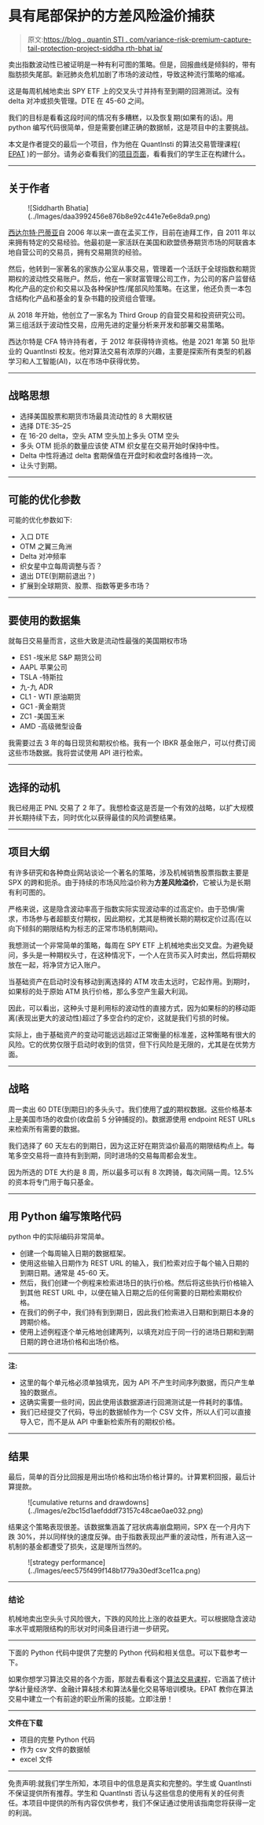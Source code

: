 # 具有尾部保护的方差风险溢价捕获

> 原文:[https://blog . quantin STI . com/variance-risk-premium-capture-tail-protection-project-siddha rth-bhat ia/](https://blog.quantinsti.com/variance-risk-premium-capture-tail-protection-project-siddharth-bhatia/)

卖出指数波动性已被证明是一种有利可图的策略。但是，回报曲线是倾斜的，带有脂肪损失尾部。新冠肺炎危机加剧了市场的波动性，导致这种流行策略的缩减。

这是每周机械地卖出 SPY ETF 上的交叉头寸并持有至到期的回溯测试。没有 delta 对冲或损失管理。DTE 在 45-60 之间。

我们的目标是看看这段时间的情况有多糟糕，以及恢复期(如果有的话)。用 python 编写代码很简单，但是需要创建正确的数据帧，这是项目中的主要挑战。

本文是作者提交的最后一个项目，作为他在 QuantInsti 的算法交易管理课程( [EPAT](https://www.quantinsti.com/epat) )的一部分。请务必查看我们的[项目页面](/tag/epat-trading-projects/)，看看我们的学生正在构建什么。

* * *

## 关于作者

<figure class="kg-card kg-image-card">![Siddharth Bhatia](../Images/daa3992456e876b8e92c441e7e6e8da9.png)</figure>

[西达尔特·巴蒂亚](https://www.linkedin.com/in/siddharth-bhatia-cfa-a87395209/)自 2006 年以来一直在孟买工作，目前在迪拜工作，自 2011 年以来拥有特定的交易经验。他最初是一家活跃在美国和欧盟债券期货市场的阿联酋本地自营公司的交易员，拥有交易期货的经验。

然后，他转到一家著名的家族办公室从事交易，管理着一个活跃于全球指数和期货期权的波动性交易账户。然后，他在一家财富管理公司工作，为公司的客户监督结构化产品的定价和交易以及各种保护性/尾部风险策略。在这里，他还负责一本包含结构化产品和基金的复杂书籍的投资组合管理。

从 2018 年开始，他创立了一家名为 Third Group 的自营交易和投资研究公司。第三组活跃于波动性交易，应用先进的定量分析来开发和部署交易策略。

西达尔特是 CFA 特许持有者，于 2012 年获得特许资格。他是 2021 年第 50 批毕业的 QuantInsti 校友。他对算法交易有浓厚的兴趣，主要是探索所有类型的机器学习和人工智能(AI)，以在市场中获得优势。

* * *

## 战略思想

*   选择美国股票和期货市场最具流动性的 8 大期权链
*   选择 DTE:35–25
*   在 16-20 delta，空头 ATM 空头加上多头 OTM 空头
*   多头 OTM 扼杀的数量应该使 ATM 织女星在交易开始时保持中性。
*   Delta 中性将通过 delta 套期保值在开盘时和收盘时各维持一次。
*   让头寸到期。

* * *

## 可能的优化参数

可能的优化参数如下:

*   入口 DTE
*   OTM 之翼三角洲
*   Delta 对冲频率
*   织女星中立每周调整与否？
*   退出 DTE(到期前退出？)
*   扩展到全球期货、股票、指数等更多市场？

* * *

## 要使用的数据集

就每日交易量而言，这些大致是流动性最强的美国期权市场

*   ES1 -埃米尼 S&P 期货公司
*   AAPL 苹果公司
*   TSLA -特斯拉
*   九-九 ADR
*   CL1 - WTI 原油期货
*   GC1 -黄金期货
*   ZC1 -美国玉米
*   AMD -高级微型设备

我需要过去 3 年的每日现货和期权价格。我有一个 IBKR 基金账户，可以付费订阅这些市场数据。我将尝试使用 API 进行检索。

* * *

## 选择的动机

我已经用正 PNL 交易了 2 年了。我想检查这是否是一个有效的战略，以扩大规模并长期持续下去，同时优化以获得最佳的风险调整结果。

* * *

## 项目大纲

有许多研究和各种商业网站谈论一个著名的策略，涉及机械销售股票指数主要是 SPX 的跨和扼杀。由于持续的市场风险溢价称为**方差风险溢价**，它被认为是长期有利可图的。

严格来说，这是隐含波动率高于指数实际实现波动率的过高定价。由于恐惧/需求，市场参与者超额支付期权，因此期权，尤其是稍微长期的期权定价过高(在以向下倾斜的期限结构为标志的正常市场机制期间)。

我想测试一个非常简单的策略，每周在 SPY ETF 上机械地卖出交叉盘。为避免疑问，多头是一种期权头寸，在这种情况下，一个人在货币买入时卖出，然后将期权放在一起，将净贷方记入账户。

当基础资产在启动时没有移动到离选择的 ATM 攻击太远时，它起作用。到期时，如果标的处于原始 ATM 执行价格，那么多空产生最大利润。

因此，可以看出，这种头寸是利用标的波动性的直接方式，因为如果标的的移动距离(表现出更大的波动性)超过了多空合约的定价，这就是我们亏损的时候。

实际上，由于基础资产的变动可能远远超过正常衡量的标准差，这种策略有很大的风险。它的优势仅限于启动时收到的信贷，但下行风险是无限的，尤其是在优势方面。

* * *

## 战略

周一卖出 60 DTE(到期日)的多头头寸。我们使用了[或](https://www.orats.com/)的期权数据。这些价格基本上是美国市场的收盘价(收盘前 5 分钟捕捉的)。数据源使用 endpoint REST URLs 来检索所有需要的数据。

我们选择了 60 天左右的到期日，因为这正好在期货溢价最高的期限结构点上。每笔多空交易将一直持有到到期，同时进场的交易每周都会发生。

因为所选的 DTE 大约是 8 周，所以最多可以有 8 次跨骑，每次间隔一周。12.5%的资本将专门用于每只基金。

* * *

## 用 Python 编写策略代码

python 中的实际编码非常简单。

*   创建一个每周输入日期的数据框架。
*   使用这些输入日期作为 REST URL 的输入，我们检索对应于每个输入日期的到期日期。通常是 45-60 天。
*   然后，我们创建一个例程来检索进场日的执行价格。然后将这些执行价格输入到其他 REST URL 中，以便在输入日期之后的任何需要的日期检索期权价格。
*   在我们的例子中，我们持有到到期日，因此我们检索进入日期和到期日本身的跨期价格。
*   使用上述例程逐个单元格地创建两列，以填充对应于同一行的进场日期和到期日期的跨仓进场价格和出场价格。

* * *

**注:**

*   这里的每个单元格必须单独填充，因为 API 不产生时间序列数据，而只产生单独的数据点。
*   这确实需要一些时间，因此使用该数据源进行回溯测试是一件耗时的事情。
*   我们已经提交了代码，导出的数据帧作为一个 CSV 文件，所以人们可以直接导入它，而不是从 API 中重新检索所有的期权价格。

* * *

## 结果

最后，简单的百分比回报是用出场价格和出场价格计算的。计算累积回报，最后计算提款。

<figure class="kg-card kg-image-card kg-width-full">![cumulative returns and drawdowns](../Images/e2bc15d1aefdddf73157c48cae0ae032.png)</figure>

结果这个策略表现很差。该数据集涵盖了冠状病毒崩盘期间，SPX 在一个月内下跌 30%，并以同样快的速度反弹。由于指数表现出严重的波动性，所有进入这一机制的基金都遭受了损失，这是理所当然的。

<figure class="kg-card kg-image-card kg-width-full">![strategy performance](../Images/eec575f499f148b1779a30edf3ce11ca.png)</figure>

* * *

### 结论

机械地卖出空头头寸风险很大，下跌的风险比上涨的收益更大。可以根据隐含波动率水平或期限结构的形状对时间条目进行进一步研究。

* * *

下面的 Python 代码中提供了完整的 Python 代码和相关信息。可以下载参考一下。

如果你想学习算法交易的各个方面，那就去看看这个[算法交易课程](https://www.quantinsti.com/epat/)，它涵盖了统计学&计量经济学、金融计算&技术和算法&量化交易等培训模块。EPAT 教你在算法交易中建立一个有前途的职业所需的技能。立即注册！

* * *

****文件在下载****

*   项目的完整 Python 代码
*   作为 csv 文件的数据帧
*   excel 文件

* * *

免责声明:就我们学生所知，本项目中的信息是真实和完整的。学生或 QuantInsti 不保证提供所有推荐。学生和 QuantInsti 否认与这些信息的使用有关的任何责任。本项目中提供的所有内容仅供参考，我们不保证通过使用该指南您将获得一定的利润。